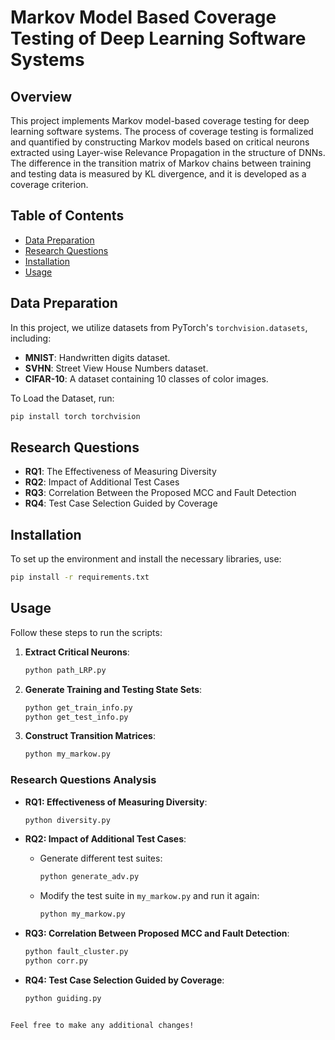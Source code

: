
# Markov Model Based Coverage Testing of Deep Learning Software Systems

## Overview
This project implements Markov model-based coverage testing for deep learning software systems. The process of coverage testing is formalized and quantified by constructing Markov models based on critical neurons extracted using Layer-wise Relevance Propagation in the structure of DNNs. The difference in the transition matrix of Markov chains between training and testing data is measured by KL divergence, and it is developed as a coverage criterion. 

## Table of Contents
- [Data Preparation](#data-preparation)
- [Research Questions](#research-questions)
- [Installation](#installation)
- [Usage](#usage)

## Data Preparation
In this project, we utilize datasets from PyTorch's `torchvision.datasets`, including:
- **MNIST**: Handwritten digits dataset.
- **SVHN**: Street View House Numbers dataset.
- **CIFAR-10**: A dataset containing 10 classes of color images.

To Load the Dataset, run:
```bash
pip install torch torchvision
```

## Research Questions
- **RQ1**: The Effectiveness of Measuring Diversity
- **RQ2**: Impact of Additional Test Cases
- **RQ3**: Correlation Between the Proposed MCC and Fault Detection
- **RQ4**: Test Case Selection Guided by Coverage

## Installation
To set up the environment and install the necessary libraries, use:
```bash
pip install -r requirements.txt
```

## Usage
Follow these steps to run the scripts:

1. **Extract Critical Neurons**:
   ```bash
   python path_LRP.py
   ```

2. **Generate Training and Testing State Sets**:
   ```bash
   python get_train_info.py
   python get_test_info.py
   ```

3. **Construct Transition Matrices**:
   ```bash
   python my_markow.py
   ```

### Research Questions Analysis
- **RQ1: Effectiveness of Measuring Diversity**:
   ```bash
   python diversity.py
   ```

- **RQ2: Impact of Additional Test Cases**:
   - Generate different test suites:
     ```bash
     python generate_adv.py
     ```
   - Modify the test suite in `my_markow.py` and run it again:
     ```bash
     python my_markow.py
     ```

- **RQ3: Correlation Between Proposed MCC and Fault Detection**:
   ```bash
   python fault_cluster.py
   python corr.py
   ```

- **RQ4: Test Case Selection Guided by Coverage**:
   ```bash
   python guiding.py
   ```

```

Feel free to make any additional changes!

